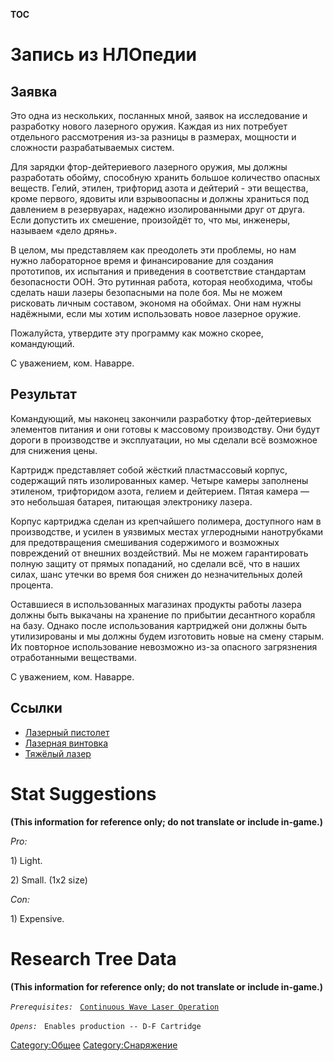 __TOC__

# Запись из НЛОпедии

## Заявка

Это одна из нескольких, посланных мной, заявок на исследование и
разработку нового лазерного оружия. Каждая из них потребует отдельного
рассмотрения из-за разницы в размерах, мощности и сложности
разрабатываемых систем.

Для зарядки фтор-дейтериевого лазерного оружия, мы должны разработать
обойму, способную хранить большое количество опасных веществ. Гелий,
этилен, трифторид азота и дейтерий - эти вещества, кроме первого,
ядовиты или взрывоопасны и должны храниться под давлением в резервуарах,
надежно изолированными друг от друга. Если допустить их смешение,
произойдёт то, что мы, инженеры, называем «дело дрянь».

В целом, мы представляем как преодолеть эти проблемы, но нам нужно
лабораторное время и финансирование для создания прототипов, их
испытания и приведения в соответствие стандартам безопасности ООН. Это
рутинная работа, которая необходима, чтобы сделать наши лазеры
безопасными на поле боя. Мы не можем рисковать личным составом, экономя
на обоймах. Они нам нужны надёжными, если мы хотим использовать новое
лазерное оружие.

Пожалуйста, утвердите эту программу как можно скорее, командующий.

С уважением, ком. Наварре.

## Результат

Командующий, мы наконец закончили разработку фтор-дейтериевых элементов
питания и они готовы к массовому производству. Они будут дороги в
производстве и эксплуатации, но мы сделали всё возможное для снижения
цены.

Картридж представляет собой жёсткий пластмассовый корпус, содержащий
пять изолированных камер. Четыре камеры заполнены этиленом, трифторидом
азота, гелием и дейтерием. Пятая камера — это небольшая батарея,
питающая электронику лазера.

Корпус картриджа сделан из крепчайшего полимера, доступного нам в
производстве, и усилен в уязвимых местах углеродными нанотрубками для
предотвращения смешивания содержимого и возможных повреждений от внешних
воздействий. Мы не можем гарантировать полную защиту от прямых
попаданий, но сделали всё, что в наших силах, шанс утечки во время боя
снижен до незначительных долей процента.

Оставшиеся в использованных магазинах продукты работы лазера должны быть
выкачаны на хранение по прибытии десантного корабля на базу. Однако
после использования картриджей они должны быть утилизированы и мы должны
будем изготовить новые на смену старым. Их повторное использование
невозможно из-за опасного загрязнения отработанными веществами.

С уважением, ком. Наварре.

## Ссылки

- [Лазерный
  пистолет](Снаряжение/Персональное_оружие/Лазерный_пистолет "wikilink")
- [Лазерная
  винтовка](Снаряжение/Основное_оружие/Лазерная_винтовка "wikilink")
- [Тяжёлый лазер](Снаряжение/Основное_оружие/Тяжёлый_лазер "wikilink")

# Stat Suggestions

**(This information for reference only; do not translate or include
in-game.)**

*Pro:*

1\) Light.

2\) Small. (1x2 size)

*Con:*

1\) Expensive.

# Research Tree Data

**(This information for reference only; do not translate or include
in-game.)**

*`Prerequisites:`*
` `[`Continuous Wave Laser Operation`](Research/Continuous_Wave_Laser_Operation "wikilink")

*`Opens:`*
` Enables production -- D-F Cartridge`

[Category:Общее](Category:Общее "wikilink")
[Category:Снаряжение](Category:Снаряжение "wikilink")